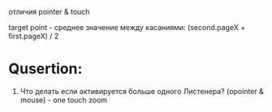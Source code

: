 отличия pointer & touch

target point - среднее значение между касаниями:
(second.pageX + first.pageX) / 2

# Qusertion:
1. Что делать если активируется больше одного Листенера? (opointer & mouse) - one touch zoom